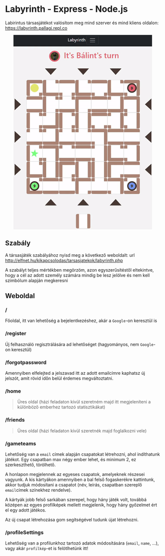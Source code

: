 # Labyrinth - Express - Node.js
Labirintus társasjátékot valósítom meg mind szerver és mind kliens oldalon: <br>
https://labyrinth.pallagj.repl.co
<p align="center">
    <img src="example.gif" width="450px" height="630"/>
</p>

## Szabály
A társasjáték szabályához nyisd meg a következő weboldalt:
url http://elfnet.hu/kikapcsolodas/tarsasjatekok/labyrinth.php

A szabályt teljes mértékben megörzöm, azon egyszerűsítéstől eltekintve, hogy a cél az adott személy számára mindig be 
lesz jelölve és nem kell szimbólum alapján megkeresni

## Weboldal
### /
Főoldal, itt van lehetőség a bejelentkezéshez, akár a `Google`-on keresztül is

### /register
Új felhasználó regisztrálására ad lehetőséget (hagyományos, nem `Google`-on keresztül)

### /forgotpassword
Amennyiben elfelejted a jelszavad itt az adott emailcímre kaphatsz új jelszót,
amit rövid időn belül érdemes megváltoztatni.

### /home
>Üres oldal (házi feladaton kívül szeretném majd itt megjeleníteni a különböző emberhez tartozó statisztikákat)

### /friends
>Üres oldal (házi feladaton kívül szeretnék majd foglalkozni vele)

### /gameteams
Lehetőség van a `email` címek alapján csapatokat létrehozni, ahol indíthatunk játékot. Egy csapatban max négy ember lehet, és minimum 2, ez szerkeszthető, törölhető.

A honlapon megjelennek az egyeses csapatok, amelyeknek részesei vagyunk. A kis kártyákon amennyiben a bal felső fogaskerékre kattintunk,
akkor tudjuk módosítani a csapatot (név, leírás, csapatban szereplő `email`címek színekhez rendelve).

A kártyák jobb felső sarkában szerepel, hogy hány játék volt, továbbá középen az egyes profilképek mellett megjelenik, hogy hány győzelmet ért el egy adott játékos.

Az új csapat létrehozása gom segítségével tudunk újat létrehozni.

### /profileSettings
Lehetőség van a profilunkhoz tartozó adatok módosítására (`email`, `name`, ...), vagy akár `profilkép`-et is felötlhetünk itt!

